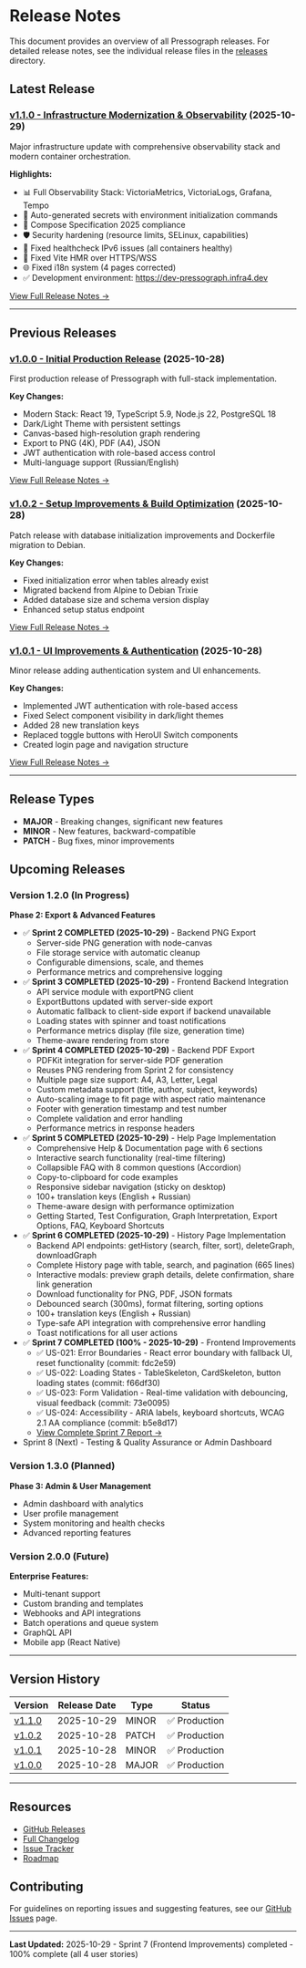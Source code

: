 # Release Notes

This document provides an overview of all Pressograph releases. For detailed release notes, see the individual release files in the [releases](releases/) directory.

## Latest Release

### [v1.1.0 - Infrastructure Modernization & Observability](releases/v1.1.0-2025-10-29.md) (2025-10-29)

Major infrastructure update with comprehensive observability stack and modern container orchestration.

**Highlights:**
- 📊 Full Observability Stack: VictoriaMetrics, VictoriaLogs, Grafana, Tempo
- 🔐 Auto-generated secrets with environment initialization commands
- 🐳 Compose Specification 2025 compliance
- 🛡️ Security hardening (resource limits, SELinux, capabilities)
- 🔧 Fixed healthcheck IPv6 issues (all containers healthy)
- 🔄 Fixed Vite HMR over HTTPS/WSS
- 🌐 Fixed i18n system (4 pages corrected)
- ✅ Development environment: https://dev-pressograph.infra4.dev

[View Full Release Notes →](releases/v1.1.0-2025-10-29.md)

---

## Previous Releases

### [v1.0.0 - Initial Production Release](releases/v1.0.0.md) (2025-10-28)

First production release of Pressograph with full-stack implementation.

**Key Changes:**
- Modern Stack: React 19, TypeScript 5.9, Node.js 22, PostgreSQL 18
- Dark/Light Theme with persistent settings
- Canvas-based high-resolution graph rendering
- Export to PNG (4K), PDF (A4), JSON
- JWT authentication with role-based access control
- Multi-language support (Russian/English)

[View Full Release Notes →](releases/v1.0.0.md)

### [v1.0.2 - Setup Improvements & Build Optimization](releases/v1.0.2.md) (2025-10-28)

Patch release with database initialization improvements and Dockerfile migration to Debian.

**Key Changes:**
- Fixed initialization error when tables already exist
- Migrated backend from Alpine to Debian Trixie
- Added database size and schema version display
- Enhanced setup status endpoint

[View Full Release Notes →](releases/v1.0.2.md)

### [v1.0.1 - UI Improvements & Authentication](releases/v1.0.1.md) (2025-10-28)

Minor release adding authentication system and UI enhancements.

**Key Changes:**
- Implemented JWT authentication with role-based access
- Fixed Select component visibility in dark/light themes
- Added 28 new translation keys
- Replaced toggle buttons with HeroUI Switch components
- Created login page and navigation structure

[View Full Release Notes →](releases/v1.0.1.md)

---

## Release Types

- **MAJOR** - Breaking changes, significant new features
- **MINOR** - New features, backward-compatible
- **PATCH** - Bug fixes, minor improvements

## Upcoming Releases

### Version 1.2.0 (In Progress)

**Phase 2: Export & Advanced Features**
- ✅ **Sprint 2 COMPLETED (2025-10-29)** - Backend PNG Export
  - Server-side PNG generation with node-canvas
  - File storage service with automatic cleanup
  - Configurable dimensions, scale, and themes
  - Performance metrics and comprehensive logging
- ✅ **Sprint 3 COMPLETED (2025-10-29)** - Frontend Backend Integration
  - API service module with exportPNG client
  - ExportButtons updated with server-side export
  - Automatic fallback to client-side export if backend unavailable
  - Loading states with spinner and toast notifications
  - Performance metrics display (file size, generation time)
  - Theme-aware rendering from store
- ✅ **Sprint 4 COMPLETED (2025-10-29)** - Backend PDF Export
  - PDFKit integration for server-side PDF generation
  - Reuses PNG rendering from Sprint 2 for consistency
  - Multiple page size support: A4, A3, Letter, Legal
  - Custom metadata support (title, author, subject, keywords)
  - Auto-scaling image to fit page with aspect ratio maintenance
  - Footer with generation timestamp and test number
  - Complete validation and error handling
  - Performance metrics in response headers
- ✅ **Sprint 5 COMPLETED (2025-10-29)** - Help Page Implementation
  - Comprehensive Help & Documentation page with 6 sections
  - Interactive search functionality (real-time filtering)
  - Collapsible FAQ with 8 common questions (Accordion)
  - Copy-to-clipboard for code examples
  - Responsive sidebar navigation (sticky on desktop)
  - 100+ translation keys (English + Russian)
  - Theme-aware design with performance optimization
  - Getting Started, Test Configuration, Graph Interpretation, Export Options, FAQ, Keyboard Shortcuts
- ✅ **Sprint 6 COMPLETED (2025-10-29)** - History Page Implementation
  - Backend API endpoints: getHistory (search, filter, sort), deleteGraph, downloadGraph
  - Complete History page with table, search, and pagination (665 lines)
  - Interactive modals: preview graph details, delete confirmation, share link generation
  - Download functionality for PNG, PDF, JSON formats
  - Debounced search (300ms), format filtering, sorting options
  - 100+ translation keys (English + Russian)
  - Type-safe API integration with comprehensive error handling
  - Toast notifications for all user actions
- ✅ **Sprint 7 COMPLETED (100% - 2025-10-29)** - Frontend Improvements
  - ✅ US-021: Error Boundaries - React error boundary with fallback UI, reset functionality (commit: fdc2e59)
  - ✅ US-022: Loading States - TableSkeleton, CardSkeleton, button loading states (commit: f66df30)
  - ✅ US-023: Form Validation - Real-time validation with debouncing, visual feedback (commit: 73e0095)
  - ✅ US-024: Accessibility - ARIA labels, keyboard shortcuts, WCAG 2.1 AA compliance (commit: b5e8d17)
  - [View Complete Sprint 7 Report →](releases/sprint7-frontend-improvements-complete-2025-10-29.md)
- Sprint 8 (Next) - Testing & Quality Assurance or Admin Dashboard

### Version 1.3.0 (Planned)

**Phase 3: Admin & User Management**
- Admin dashboard with analytics
- User profile management
- System monitoring and health checks
- Advanced reporting features

### Version 2.0.0 (Future)

**Enterprise Features:**
- Multi-tenant support
- Custom branding and templates
- Webhooks and API integrations
- Batch operations and queue system
- GraphQL API
- Mobile app (React Native)

---

## Version History

| Version | Release Date | Type | Status |
|---------|--------------|------|--------|
| [v1.1.0](releases/v1.1.0-2025-10-29.md) | 2025-10-29 | MINOR | ✅ Production |
| [v1.0.2](releases/v1.0.2.md) | 2025-10-28 | PATCH | ✅ Production |
| [v1.0.1](releases/v1.0.1.md) | 2025-10-28 | MINOR | ✅ Production |
| [v1.0.0](releases/v1.0.0.md) | 2025-10-28 | MAJOR | ✅ Production |

---

## Resources

- [GitHub Releases](https://github.com/dantte-lp/pressograph/releases)
- [Full Changelog](https://github.com/dantte-lp/pressograph/commits/master)
- [Issue Tracker](https://github.com/dantte-lp/pressograph/issues)
- [Roadmap](TODO.md)

## Contributing

For guidelines on reporting issues and suggesting features, see our [GitHub Issues](https://github.com/dantte-lp/pressograph/issues) page.

---

**Last Updated:** 2025-10-29 - Sprint 7 (Frontend Improvements) completed - 100% complete (all 4 user stories)
